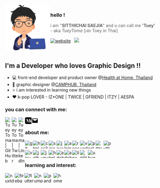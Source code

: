 <img width="150" height="150" align="left" src="https://raw.githubusercontent.com/tueytoma/tueytoma/master/asset/tueytoma.png">

### hello !
> i am "**SITTHICHAI SAEJIA**" and u can call me **'Tuey'** - aka _TueyToma_ [เต้ย Toey in Thai]

[![website](https://img.shields.io/badge/tueytoma.in.th-click-F5CA57?&style=for-the-badge)](https://tueytoma.in.th/)
&nbsp;
![](https://api.visitorbadge.io/api/VisitorHit?user=tueytoma&repo=tueytoma&labelColor=%23EDEDED&countColor=%233851A3)

<br>

## I'm a Developer who loves Graphic Design !!

- 💻 front-end developer and product owner @[Health at Home, Thailand][hah-website]
- 🎨 graphic designer @[CAMPHUB, Thailand][camphub-website]
- ⭐ i am interested in learning new things
- ❤️ k-pop LOVER - IZ*ONE | TWICE | GFRIEND | ITZY | AESPA

### you can connect with me:

[<img align="left" alt="TueyToma | GitHub" width="22px" src="https://cdn.jsdelivr.net/npm/simple-icons@3.13.0/icons/github.svg" />][github]
[<img align="left" alt="TueyToma | Twitter" width="22px" src="https://cdn.jsdelivr.net/npm/simple-icons@v3/icons/twitter.svg" />][twitter]
[<img align="left" alt="TueyToma | LinkedIn" width="22px" src="https://cdn.jsdelivr.net/npm/simple-icons@v3/icons/linkedin.svg" />][linkedin]
[<img align="left" alt="TueyToma | Medium" width="22px" src="https://raw.githubusercontent.com/simple-icons/simple-icons/5c924ac18d01b2786856d144afc65d581919ada8/icons/medium.svg" />][medium]
[<img align="left" alt="TueyToma | Email" width="22px" src="https://raw.githubusercontent.com/Automattic/social-logos/master/svg-min/mail.svg" />][email]

<br>

### about me:

[<img align="left" height="26" width="26" alt="git" src="https://cdn.jsdelivr.net/npm/simple-icons@v5/icons/git.svg" />](a 'Git')
[<img align="left" height="26" width="26" alt="html5" src="https://cdn.jsdelivr.net/npm/simple-icons@v5/icons/html5.svg" />](a 'HTML5')
[<img align="left" height="26" width="26" alt="css3" src="https://cdn.jsdelivr.net/npm/simple-icons@v5/icons/css3.svg" />](a 'CSS3')
[<img align="left" height="26" width="26" alt="sass" src="https://cdn.jsdelivr.net/npm/simple-icons@v5/icons/sass.svg" />](a 'Sass')
[<img align="left" height="26" width="26" alt="javascript" src="https://cdn.jsdelivr.net/npm/simple-icons@v5/icons/javascript.svg" />](a 'JavaScript')
[<img align="left" height="26" width="26" alt="alpinedotjs" src="https://cdn.jsdelivr.net/npm/simple-icons@v5/icons/alpinedotjs.svg" />](a 'Alpine.js')
[<img align="left" height="26" width="26" alt="react" src="https://cdn.jsdelivr.net/npm/simple-icons@v5/icons/react.svg" />](a 'React')
[<img align="left" height="26" width="26" alt="vuedotjs" src="https://cdn.jsdelivr.net/npm/simple-icons@v5/icons/vuedotjs.svg" />](a 'Vue.js')
[<img align="left" height="26" width="26" alt="postgresql" src="https://cdn.jsdelivr.net/npm/simple-icons@v5/icons/postgresql.svg" />](a 'PostgreSQL')
[<img align="left" height="26" width="26" alt="mysql" src="https://cdn.jsdelivr.net/npm/simple-icons@v5/icons/mysql.svg" />](a 'MySQL')
[<img align="left" height="26" width="26" alt="python" src="https://cdn.jsdelivr.net/npm/simple-icons@v5/icons/python.svg" />](a 'Python3')
<br>

[<img align="left" height="26" width="26" alt="visualstudiocode" src="https://cdn.jsdelivr.net/npm/simple-icons@v5/icons/visualstudiocode.svg" />](a 'Visual Studio Code')
[<img align="left" height="26" width="26" alt="jetbrains" src="https://cdn.jsdelivr.net/npm/simple-icons@v5/icons/jetbrains.svg" />](a 'JetBrains')
[<img align="left" height="26" width="26" alt="jupyter" src="https://cdn.jsdelivr.net/npm/simple-icons@v5/icons/jupyter.svg" />](a 'Jupyter')
[<img align="left" height="26" width="26" alt="html5" src="https://cdn.jsdelivr.net/npm/simple-icons@v5/icons/figma.svg" />](a 'figma')
[<img align="left" height="26" width="26" alt="adobephotoshop" src="https://cdn.jsdelivr.net/npm/simple-icons@v5/icons/adobephotoshop.svg" />](a 'Adobe Photoshop')
[<img align="left" height="26" width="26" alt="adobeillustrator" src="https://cdn.jsdelivr.net/npm/simple-icons@v5/icons/adobeillustrator.svg" />](a 'Adobe Illustrator')
[<img align="left" height="26" width="26" alt="line" src="https://cdn.jsdelivr.net/npm/simple-icons@v5/icons/line.svg" />](a 'LINE')
[<img align="left" height="26" width="26" alt="windows" src="https://cdn.jsdelivr.net/npm/simple-icons@v5/icons/windows.svg" />](a 'Windows')
[<img align="left" height="26" width="26" alt="ubuntu" src="https://cdn.jsdelivr.net/npm/simple-icons@v5/icons/ubuntu.svg" />](a 'Ubuntu')

<br>

### learning and interest:
[<img align="left" height="32" width="32" alt="nuxtdotjs" src="https://cdn.jsdelivr.net/npm/simple-icons@v5/icons/nuxtdotjs.svg" />](a 'Nuxt.js')
[<img align="left" height="32" width="32" alt="firebase" src="https://cdn.jsdelivr.net/npm/simple-icons@v5/icons/firebase.svg" />](a 'Firebase')
[<img align="left" height="32" width="32" alt="flutter" src="https://cdn.jsdelivr.net/npm/simple-icons@v5/icons/flutter.svg" />](a 'Flutter')
[<img align="left" height="32" width="32" alt="numpy" src="https://cdn.jsdelivr.net/npm/simple-icons@v5/icons/numpy.svg" />](a 'Numpy')
[<img align="left" height="32" width="32" alt="pandas" src="https://cdn.jsdelivr.net/npm/simple-icons@v5/icons/pandas.svg" />](a 'Pandas')
[<img align="left" height="32" width="32" alt="homeassistant" src="https://cdn.jsdelivr.net/npm/simple-icons@v5/icons/homeassistant.svg" />](a 'Home Assistant')

<br><br><br>
<!-- 
## This is My Stats
![tueytoma's GitHub stats](https://github-readme-stats.vercel.app/api?username=tueytoma&count_private=true) -->

<!-- [![tueytoma's GitHub stats](https://raw.githubusercontent.com/tueytoma/github-stats-transparent/output/generated/overview.svg)]()
[![tueytoma's GitHub stats](https://raw.githubusercontent.com/tueytoma/github-stats-transparent/output/generated/languages.svg)]() -->


[website]: https://tueytoma.in.th/
[hah-website]: https://healthathome.in.th/en/
[camphub-website]: https://www.camphub.in.th/
[github]: https://github.com/tueytoma
[twitter]: https://twitter.com/TueyToma
[linkedin]: https://www.linkedin.com/in/sitthichai-saejia-8805a0142/
[medium]: https://medium.com/@tueytoma
[email]: mailto:tuey.sitthichai+contact@gmail.com?subject=hello_i'm_from_github_profile!
